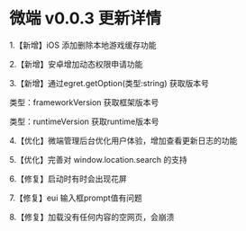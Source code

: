 # 微端 v0.0.3 更新详情
1.【新增】iOS 添加删除本地游戏缓存功能

2.【新增】安卓增加动态权限申请功能

3.【新增】通过egret.getOption(类型:string) 获取版本号

类型：frameworkVersion 获取框架版本号

类型：runtimeVersion 获取runtime版本号

4.【优化】微端管理后台优化用户体验，增加查看更新日志的功能

5.【优化】完善对 window.location.search 的支持

6.【修复】启动时有时会出现花屏

7.【修复】eui 输入框prompt值有问题

8.【修复】加载没有任何内容的空网页，会崩溃